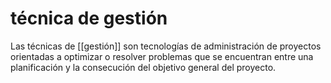 # técnica de gestión
Las técnicas de [[gestión]] son tecnologías de administración de proyectos orientadas a optimizar o resolver problemas que se encuentran entre una planificación y la consecución del objetivo general del proyecto.